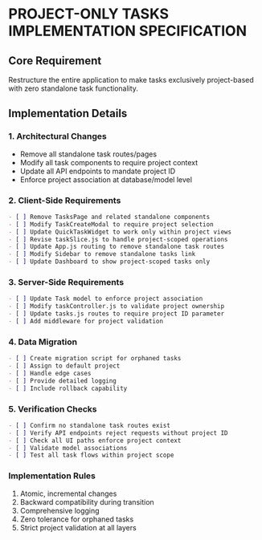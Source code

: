 # PROJECT-ONLY TASKS IMPLEMENTATION SPECIFICATION

## Core Requirement
Restructure the entire application to make tasks exclusively project-based with zero standalone task functionality.

## Implementation Details

### 1. Architectural Changes
- Remove all standalone task routes/pages
- Modify all task components to require project context
- Update all API endpoints to mandate project ID
- Enforce project association at database/model level

### 2. Client-Side Requirements
```markdown
- [ ] Remove TasksPage and related standalone components
- [ ] Modify TaskCreateModal to require project selection
- [ ] Update QuickTaskWidget to work only within project views
- [ ] Revise taskSlice.js to handle project-scoped operations
- [ ] Update App.js routing to remove standalone task routes
- [ ] Modify Sidebar to remove standalone tasks link
- [ ] Update Dashboard to show project-scoped tasks only
```

### 3. Server-Side Requirements
```markdown
- [ ] Update Task model to enforce project association
- [ ] Modify taskController.js to validate project ownership
- [ ] Update tasks.js routes to require project ID parameter
- [ ] Add middleware for project validation
```

### 4. Data Migration
```markdown
- [ ] Create migration script for orphaned tasks
- [ ] Assign to default project
- [ ] Handle edge cases
- [ ] Provide detailed logging
- [ ] Include rollback capability
```

### 5. Verification Checks
```markdown
- [ ] Confirm no standalone task routes exist
- [ ] Verify API endpoints reject requests without project ID
- [ ] Check all UI paths enforce project context
- [ ] Validate model associations
- [ ] Test all task flows within project scope
```

### Implementation Rules
1. Atomic, incremental changes
2. Backward compatibility during transition
3. Comprehensive logging
4. Zero tolerance for orphaned tasks
5. Strict project validation at all layers
